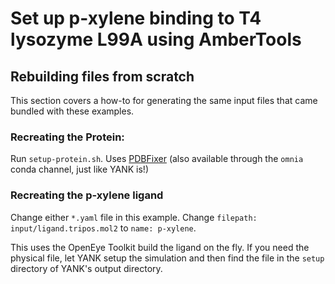 # Set up p-xylene binding to T4 lysozyme L99A using AmberTools

## Rebuilding files from scratch

This section covers a how-to for generating the same input files that 
came bundled with these examples. 

### Recreating the Protein:

Run `setup-protein.sh`. Uses [PDBFixer](https://github.com/pandegroup/pdbfixer) 
(also available through the `omnia` conda channel, just like YANK is!)

### Recreating the p-xylene ligand

Change either `*.yaml` file in this example. Change 
`filepath: input/ligand.tripos.mol2` to `name: p-xylene`.

This uses the OpenEye Toolkit build the ligand on the fly. If you need 
the physical file, let YANK setup the simulation and then find the 
file in the `setup` directory of YANK's output directory.